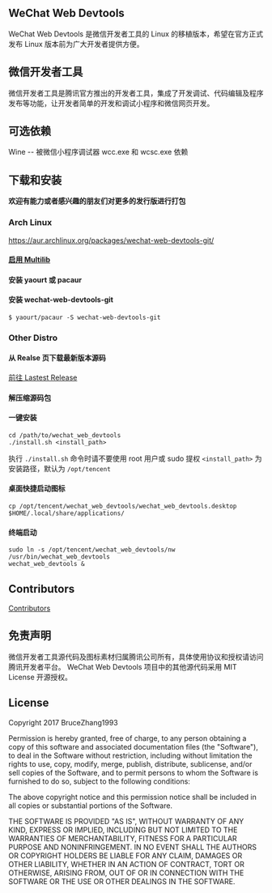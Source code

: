 ## WeChat Web Devtools
WeChat Web Devtools 是微信开发者工具的 Linux 的移植版本，希望在官方正式发布 Linux 版本前为广大开发者提供方便。

## 微信开发者工具
微信开发者工具是腾讯官方推出的开发者工具，集成了开发调试、代码编辑及程序发布等功能，让开发者简单的开发和调试小程序和微信网页开发。

## 可选依赖
Wine -- 被微信小程序调试器 wcc.exe 和 wcsc.exe 依赖

## 下载和安装

<b>欢迎有能力或者感兴趣的朋友们对更多的发行版进行打包</b>

### Arch Linux
<a href="https://aur.archlinux.org/packages/wechat-web-devtools-git/" target="_blank">https://aur.archlinux.org/packages/wechat-web-devtools-git/</a>    

#### <a href="https://wiki.archlinux.org/index.php/Multilib_(%E7%AE%80%E4%BD%93%E4%B8%AD%E6%96%87)" target="_blank">启用 Multilib</a>     
#### 安装 yaourt 或 pacaur    
#### 安装 wechat-web-devtools-git    
```  
$ yaourt/pacaur -S wechat-web-devtools-git
```  

### Other Distro

#### 从 Realse 页下载最新版本源码
<a target="_blank" href="https://github.com/BruceZhang1993/wechat_web_devtools/releases/latest">前往 Lastest Release</a>

#### 解压缩源码包

#### 一键安装
```
cd /path/to/wechat_web_devtools
./install.sh <install_path>
```
执行 `./install.sh` 命令时请不要使用 root 用户或 sudo 提权
`<install_path>` 为安装路径，默认为 `/opt/tencent` 

#### 桌面快捷启动图标
```
cp /opt/tencent/wechat_web_devtools/wechat_web_devtools.desktop $HOME/.local/share/applications/
```

#### 终端启动
```
sudo ln -s /opt/tencent/wechat_web_devtools/nw /usr/bin/wechat_web_devtools
wechat_web_devtools &
```

## Contributors  
<a href="https://github.com/BruceZhang1993/wechat_web_devtools/graphs/contributors">Contributors</a>

## 免责声明
微信开发者工具源代码及图标素材归属腾讯公司所有，具体使用协议和授权请访问腾讯开发者平台。
WeChat Web Devtools 项目中的其他源代码采用 MIT License 开源授权。

## License
Copyright 2017 BruceZhang1993

Permission is hereby granted, free of charge, to any person obtaining a copy of this software and associated documentation files (the "Software"), to deal in the Software without restriction, including without limitation the rights to use, copy, modify, merge, publish, distribute, sublicense, and/or sell copies of the Software, and to permit persons to whom the Software is furnished to do so, subject to the following conditions:

The above copyright notice and this permission notice shall be included in all copies or substantial portions of the Software.

THE SOFTWARE IS PROVIDED "AS IS", WITHOUT WARRANTY OF ANY KIND, EXPRESS OR IMPLIED, INCLUDING BUT NOT LIMITED TO THE WARRANTIES OF MERCHANTABILITY, FITNESS FOR A PARTICULAR PURPOSE AND NONINFRINGEMENT. IN NO EVENT SHALL THE AUTHORS OR COPYRIGHT HOLDERS BE LIABLE FOR ANY CLAIM, DAMAGES OR OTHER LIABILITY, WHETHER IN AN ACTION OF CONTRACT, TORT OR OTHERWISE, ARISING FROM, OUT OF OR IN CONNECTION WITH THE SOFTWARE OR THE USE OR OTHER DEALINGS IN THE SOFTWARE.

